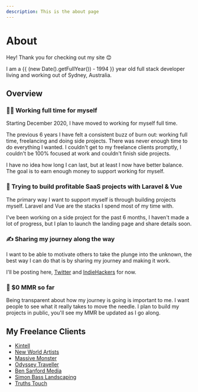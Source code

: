 ```yaml
---
description: This is the about page
---
```


# About

Hey! Thank you for checking out my site 😊

I am a {{ (new Date().getFullYear()) - 1994 }} year old full stack developer living and working out of Sydney, Australia.


## Overview

### 👨‍💻 Working full time for myself 

Starting December 2020, I have moved to working for myself full time.

The previous 6 years I have felt a consistent buzz of burn out: working full time, freelancing and doing side projects. 
There was never enough time to do everything I wanted. I couldn't get to my freelance clients promptly,
I couldn't be 100% focused at work and couldn't finish side projects.

I have no idea how long I can last, but at least I now have better balance. The goal is to earn enough money to support
working for myself.

### :hammer: Trying to build profitable SaaS projects with Laravel & Vue

The primary way I want to support myself is through building projects myself. Laravel and Vue are the stacks I spend most of my time with.

I've been working on a side project for the past 6 months, I haven't made a lot of progress, but I plan to launch the
landing page and share details soon.

### :writing_hand: Sharing my journey along the way

I want to be able to motivate others to take the plunge into the unknown, the best way I can do that is by sharing my 
journey and making it work.

I'll be posting here, <a href="https://twitter.com/harlan_zw" target="_blank">Twitter</a> and <a href="https://www.indiehackers.com/harlanzw" target="_blank">IndieHackers</a> for now.



### :money_with_wings: $0 MMR so far

Being transparent about how my journey is going is important to me. I want people to see what it really takes to move the needle.
I plan to build my projects in public, you'll see my MMR be updated as I go along.


## My Freelance Clients

- <a href="https://kintell.com" target="_blank">Kintell</a>
- <a href="https://newworldartists.net" target="_blank">New World Artists</a>
- <a href="https://massivemonster.co" target="_blank">Massive Monster</a>
- <a href="https://odysseytraveller.com" target="_blank">Odyssey Traveller</a>
- <a href="https://bensanfordmedia.com" target="_blank">Ben Sanford Media</a>
- <a href="https://simonbasslandscapes.com.au/" target="_blank">Simon Bass Landscaping</a>
- <a href="https://truthstouch.com" target="_blank">Truths Touch</a>